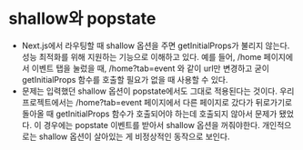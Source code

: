 # shallow와 popstate

- Next.js에서 라우팅할 때 shallow 옵션을 주면 getInitialProps가 불리지 않는다. 성능 최적화를 위해 지원하는 기능으로 이해하고 있다. 예를 들어, /home 페이지에서 이벤트 탭을 눌렀을 때, /home?tab=event 와 같이 url만 변경하고 굳이 getInitialProps 함수를 호출할 필요가 없을 때 사용할 수 있다.
- 문제는 입력했던 shallow 옵션이 popstate에서도 그대로 적용된다는 것이다. 우리 프로젝트에서는 /home?tab=event 페이지에서 다른 페이지로 갔다가 뒤로가기로 돌아올 때 getInitialProps 함수가 호출되어야 하는데 호출되지 않아서 문제가 됐었다. 이 경우에는 popstate 이벤트를 받아서 shallow 옵션을 꺼줘야한다. 개인적으로는 shallow 옵션이 살아있는 게 비정상적인 동작으로 보인다.
